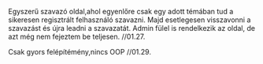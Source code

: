 Egyszerű szavazó oldal,ahol egyenlőre csak egy adott témában tud a sikeresen regisztrált felhasználó szavazni.
Majd esetlegesen visszavonni a szavazást és újra leadni a szavazatát.
Admin fülel is rendelkezik az oldal, de azt még nem fejeztem be teljesen. //01.27.

Csak gyors felépítémény,nincs OOP //01.29.
